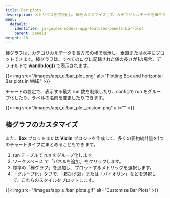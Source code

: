 ```yaml
---
title: Bar plots
description: メトリクスを可視化し、軸をカスタマイズして、カテゴリカルデータを棒グラフとして比較します。
menu:
  default:
    identifier: ja-guides-models-app-features-panels-bar-plot
    parent: panels
weight: 20
---
```


棒グラフは、カテゴリカルデータを長方形の棒で表示し、垂直または水平にプロットできます。棒グラフは、すべてのログに記録された値の長さが1の場合、デフォルトで **wandb.log()** で表示されます。

{{< img src="/images/app_ui/bar_plot.png" alt="Plotting Box and horizontal Bar plots in W&B" >}}

チャートの設定で、表示する最大 run 数を制限したり、configで run をグループ化したり、ラベルの名前を変更したりできます。

{{< img src="/images/app_ui/bar_plot_custom.png" alt="" >}}

## 棒グラフのカスタマイズ

また、**Box** プロットまたは **Violin** プロットを作成して、多くの要約統計量を1つのチャートタイプにまとめることもできます。

1. run テーブルで run をグループ化します。
2. ワークスペース で「パネルを追加」をクリックします。
3. 標準の「棒グラフ」を追加し、プロットするメトリックを選択します。
4. 「グループ化」タブで、「箱ひげ図」または「バイオリン」などを選択して、これらのスタイルをプロットします。

{{< img src="/images/app_ui/bar_plots.gif" alt="Customize Bar Plots" >}}
